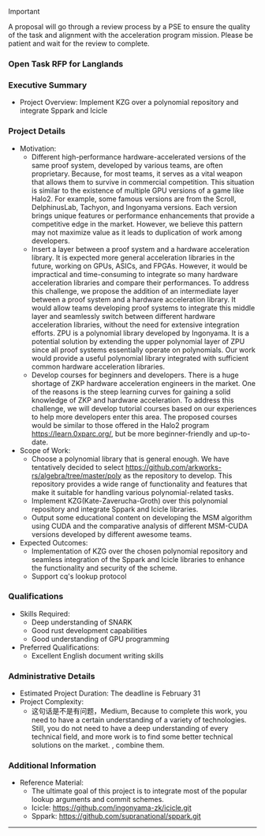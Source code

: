 > [!IMPORTANT]
A proposal will go through a review process by a PSE to ensure the quality of the task and alignment with the acceleration program mission. Please be patient and wait for the review to complete.
> 

### Open Task RFP for Langlands

### Executive Summary

- Project Overview: Implement KZG over a polynomial repository and integrate Sppark and Icicle

### Project Details

- Motivation:
    - Different high-performance hardware-accelerated versions of the same proof system, developed by various teams, are often proprietary. Because, for most teams, it serves as a vital weapon that allows them to survive in commercial competition. This situation is similar to the existence of multiple GPU versions of a game like Halo2. For example, some famous versions are from the Scroll, DelphinusLab, Tachyon, and Ingonyama versions. Each version brings unique features or performance enhancements that provide a competitive edge in the market. However, we believe this pattern may not maximize value as it leads to duplication of work among developers.
    - Insert a layer between a proof system and a hardware acceleration library. It is expected more general acceleration libraries in the future, working on GPUs, ASICs, and FPGAs. However, it would be impractical and time-consuming to integrate so many hardware acceleration libraries and compare their performances. To address this challenge, we propose the addition of an intermediate layer between a proof system and a hardware acceleration library. It would allow teams developing proof systems to integrate this middle layer and seamlessly switch between different hardware acceleration libraries, without the need for extensive integration efforts. ZPU is a polynomial library developed by Ingonyama. It is a potential solution by extending the upper polynomial layer of ZPU since all proof systems essentially operate on polynomials. Our work would provide a useful polynomial library integrated with sufficient common hardware acceleration libraries.
    - Develop courses for beginners and developers. There is a huge shortage of ZKP hardware acceleration engineers in the market. One of the reasons is the steep learning curves for gaining a solid knowledge of ZKP and hardware acceleration. To address this challenge, we will develop tutorial courses based on our experiences to help more developers enter this area. The proposed courses would be similar to those offered in the Halo2 program https://learn.0xparc.org/, but be more beginner-friendly and up-to-date. 
- Scope of Work:
    - Choose a polynomial library that is general enough. We have tentatively decided to select https://github.com/arkworks-rs/algebra/tree/master/poly as the repository to develop. This repository provides a wide range of functionality and features that make it suitable for handling various polynomial-related tasks.
    - Implement KZG(Kate-Zaverucha-Groth) over this polynomial repository and integrate Sppark and Icicle libraries.
    - Output some educational content on developing the MSM algorithm using CUDA and the comparative analysis of different MSM-CUDA versions developed by different awesome teams.
- Expected Outcomes:
    - Implementation of KZG over the chosen polynomial repository and seamless integration of the Sppark and Icicle libraries to enhance the functionality and security of the scheme.
    - Support cq's lookup protocol

### Qualifications

- Skills Required:
    - Deep understanding of SNARK
    - Good rust development capabilities
    - Good understanding of GPU programming
- Preferred Qualifications:
    - Excellent English document writing skills

### Administrative Details

- Estimated Project Duration:
    The deadline is February 31
- Project Complexity:
    - 这句话是不是有问题，Medium, Because to complete this work, you need to have a certain understanding of a variety of technologies. Still, you do not need to have a deep understanding of every technical field, and more work is to find some better technical solutions on the market. , combine them.

### Additional Information

- Reference Material:
    - The ultimate goal of this project is to integrate most of the popular lookup arguments and commit schemes.
    - Icicle: https://github.com/ingonyama-zk/icicle.git
    - Sppark: https://github.com/supranational/sppark.git
****
